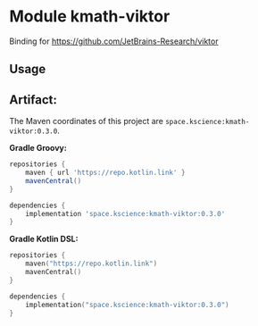 # Module kmath-viktor

Binding for https://github.com/JetBrains-Research/viktor

## Usage

## Artifact:

The Maven coordinates of this project are `space.kscience:kmath-viktor:0.3.0`.

**Gradle Groovy:**
```groovy
repositories {
    maven { url 'https://repo.kotlin.link' }
    mavenCentral()
}

dependencies {
    implementation 'space.kscience:kmath-viktor:0.3.0'
}
```
**Gradle Kotlin DSL:**
```kotlin
repositories {
    maven("https://repo.kotlin.link")
    mavenCentral()
}

dependencies {
    implementation("space.kscience:kmath-viktor:0.3.0")
}
```
